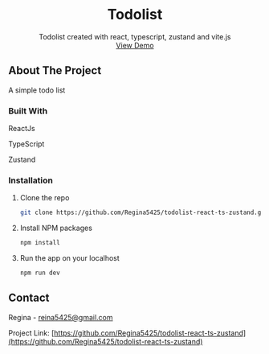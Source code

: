 <!-- PROJECT LOGO -->
<br />
<div align="center">
  <h1 align="center">Todolist</h1>

  <p align="center">
    Todolist created with react, typescript, zustand and vite.js
		<br/>
		<a href="https://todolist-sooty-ten.vercel.app/">View Demo</a>
  </p>
</div>


<!-- ABOUT THE PROJECT -->
## About The Project

A simple todo list

### Built With

<p>ReactJs</p>
<p>TypeScript</p>
<p>Zustand</p>


<!-- GETTING STARTED -->
### Installation

1. Clone the repo
   ```sh
   git clone https://github.com/Regina5425/todolist-react-ts-zustand.git
   ```
2. Install NPM packages
   ```sh
   npm install
   ```
3. Run the app on your localhost
   ```js
   npm run dev
   ```

<!-- CONTACT -->
## Contact

Regina - reina5425@gmail.com

Project Link: [https://github.com/Regina5425/todolist-react-ts-zustand](https://github.com/Regina5425/todolist-react-ts-zustand)
